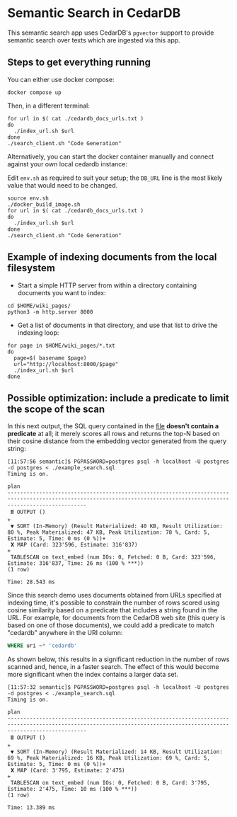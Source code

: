 # Semantic Search in CedarDB

This semantic search app uses CedarDB's `pgvector` support to provide semantic
search over texts which are ingested via this app.

## Steps to get everything running


You can either use docker compose:
```
docker compose up
```

Then, in a different terminal:
```
for url in $( cat ./cedardb_docs_urls.txt )
do
  ./index_url.sh $url
done
./search_client.sh "Code Generation"
```

Alternatively, you can start the docker container manually and 
connect against your own local cedardb instance:

Edit `env.sh` as required to suit your setup; the `DB_URL` line is the most likely
value that would need to be changed.

```
source env.sh
./docker_build_image.sh
for url in $( cat ./cedardb_docs_urls.txt )
do
  ./index_url.sh $url
done
./search_client.sh "Code Generation"
```

## Example of indexing documents from the local filesystem

* Start a simple HTTP server from within a directory containing documents you want to index:
```
cd $HOME/wiki_pages/
python3 -m http.server 8000
```

* Get a list of documents in that directory, and use that list to drive the indexing loop:
```
for page in $HOME/wiki_pages/*.txt
do
  page=$( basename $page)
  url="http://localhost:8000/$page"
  ./index_url.sh $url
done
```

## Possible optimization: include a predicate to limit the scope of the scan

In this next output, the SQL query contained in the [file](./example_search.sql)
**doesn't contain a predicate** at all; it merely scores all rows and returns the top-N
based on their cosine distance from the embedding vector generated from the query
string:
```
[11:57:56 semantic]$ PGPASSWORD=postgres psql -h localhost -U postgres -d postgres < ./example_search.sql
Timing is on.
                                                                                plan
---------------------------------------------------------------------------------------------------------------------------------------------------------------------
 🖩 OUTPUT ()                                                                                                                                                        +
 ▼ SORT (In-Memory) (Result Materialized: 40 KB, Result Utilization: 80 %, Peak Materialized: 47 KB, Peak Utilization: 78 %, Card: 5, Estimate: 5, Time: 0 ms (0 %))+
 𝚾 MAP (Card: 323'596, Estimate: 316'837)                                                                                                                           +
 TABLESCAN on text_embed (num IOs: 0, Fetched: 0 B, Card: 323'596, Estimate: 316'837, Time: 26 ms (100 % ***))
(1 row)

Time: 28.543 ms
```

Since this search demo uses documents obtained from URLs specified at indexing time,
it's possible to constrain the number of rows scored using cosine similarity based on
a predicate that includes a string found in the URL.  For example, for documents from
the CedarDB web site (this query is based on one of those documents), we could add a
predicate to match "cedardb" anywhere in the URI column:
```sql
WHERE uri ~* 'cedardb'
```

As shown below, this results in a significant reduction in the number of rows scanned and, hence,
in a faster search.  The effect of this would become more significant when the index contains
a larger data set.

```
[11:57:32 semantic]$ PGPASSWORD=postgres psql -h localhost -U postgres -d postgres < ./example_search.sql
Timing is on.
                                                                                plan
---------------------------------------------------------------------------------------------------------------------------------------------------------------------
 🖩 OUTPUT ()                                                                                                                                                        +
 ▼ SORT (In-Memory) (Result Materialized: 14 KB, Result Utilization: 69 %, Peak Materialized: 16 KB, Peak Utilization: 69 %, Card: 5, Estimate: 5, Time: 0 ms (0 %))+
 𝚾 MAP (Card: 3'795, Estimate: 2'475)                                                                                                                               +
 TABLESCAN on text_embed (num IOs: 0, Fetched: 0 B, Card: 3'795, Estimate: 2'475, Time: 10 ms (100 % ***))
(1 row)

Time: 13.389 ms
```

